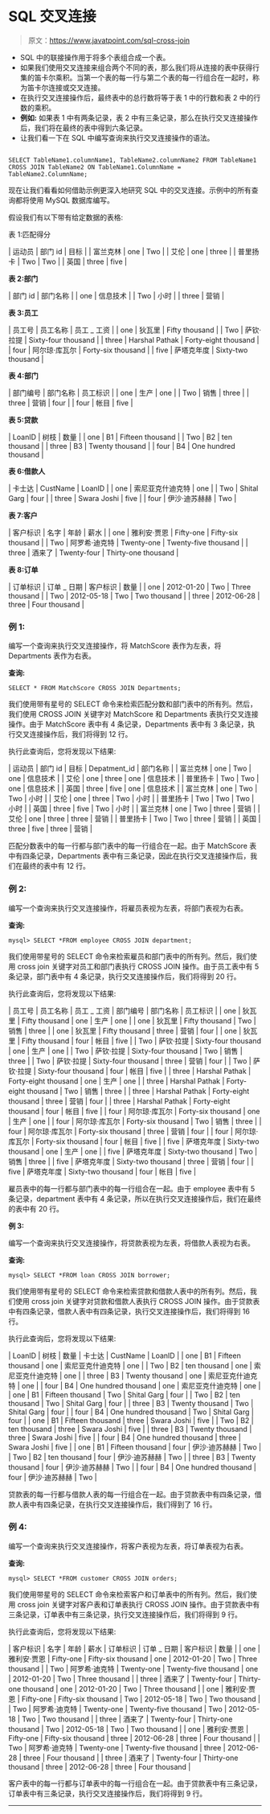# SQL 交叉连接

> 原文：<https://www.javatpoint.com/sql-cross-join>

*   SQL 中的联接操作用于将多个表组合成一个表。
*   如果我们使用交叉连接来组合两个不同的表，那么我们将从连接的表中获得行集的笛卡尔乘积。当第一个表的每一行与第二个表的每一行组合在一起时，称为笛卡尔连接或交叉连接。
*   在执行交叉连接操作后，最终表中的总行数将等于表 1 中的行数和表 2 中的行数的乘积。
*   **例如:**
    如果表 1 中有两条记录，表 2 中有三条记录，那么在执行交叉连接操作后，我们将在最终的表中得到六条记录。
*   让我们看一下在 SQL 中编写查询来执行交叉连接操作的语法。

```

SELECT TableName1.columnName1, TableName2.columnName2 FROM TableName1 CROSS JOIN TableName2 ON TableName1.ColumnName = TableName2.ColumnName;  

```

现在让我们看看如何借助示例更深入地研究 SQL 中的交叉连接。示例中的所有查询都将使用 MySQL 数据库编写。

假设我们有以下带有给定数据的表格:

表 1:匹配得分

| 运动员 | 部门 id | 目标 |
| 富兰克林 | one | Two |
| 艾伦 | one | three |
| 普里扬卡 | Two | Two |
| 英国 | three | five |

**表 2:部门**

| 部门 id | 部门名称 |
| one | 信息技术 |
| Two | 小时 |
| three | 营销 |

**表 3:员工**

| 员工号 | 员工名称 | 员工 _ 工资 |
| one | 狄瓦里 | Fifty thousand |
| Two | 萨钦·拉提 | Sixty-four thousand |
| three | Harshal Pathak | Forty-eight thousand |
| four | 阿尔琼·库瓦尔 | Forty-six thousand |
| five | 萨塔克年度 | Sixty-two thousand |

**表 4:部门**

| 部门编号 | 部门名称 | 员工标识 |
| one | 生产 | one |
| Two | 销售 | three |
| three | 营销 | four |
| four | 帐目 | five |

**表 5:贷款**

| LoanID | 树枝 | 数量 |
| one | B1 | Fifteen thousand |
| Two | B2 | ten thousand |
| three | B3 | Twenty thousand |
| four | B4 | One hundred thousand |

**表 6:借款人**

| 卡士达 | CustName | LoanID |
| one | 索尼亚克什迪克特 | one |
| Two | Shital Garg | four |
| three | Swara Joshi | five |
| four | 伊沙·迪苏赫赫 | Two |

**表 7:客户**

| 客户标识 | 名字 | 年龄 | 薪水 |
| one | 雅利安·贾恩 | Fifty-one | Fifty-six thousand |
| Two | 阿罗希·迪克特 | Twenty-one | Twenty-five thousand |
| three | 酒来了 | Twenty-four | Thirty-one thousand |

**表 8:订单**

| 订单标识 | 订单 _ 日期 | 客户标识 | 数量 |
| one | 2012-01-20 | Two | Three thousand |
| Two | 2012-05-18 | Two | Two thousand |
| three | 2012-06-28 | three | Four thousand |

### 例 1:

编写一个查询来执行交叉连接操作，将 MatchScore 表作为左表，将 Departments 表作为右表。

**查询:**

```
SELECT * FROM MatchScore CROSS JOIN Departments;
```

我们使用带有星号的 SELECT 命令来检索匹配分数和部门表中的所有列。然后，我们使用 CROSS JOIN 关键字对 MatchScore 和 Departments 表执行交叉连接操作。由于 MatchScore 表中有 4 条记录，Departments 表中有 3 条记录，执行交叉连接操作后，我们将得到 12 行。

执行此查询后，您将发现以下结果:

| 运动员 | 部门 id | 目标 | Depatment_id | 部门名称 |
| 富兰克林 | one | Two | one | 信息技术 |
| 艾伦 | one | three | one | 信息技术 |
| 普里扬卡 | Two | Two | one | 信息技术 |
| 英国 | three | five | one | 信息技术 |
| 富兰克林 | one | Two | Two | 小时 |
| 艾伦 | one | three | Two | 小时 |
| 普里扬卡 | Two | Two | Two | 小时 |
| 英国 | three | five | Two | 小时 |
| 富兰克林 | one | Two | three | 营销 |
| 艾伦 | one | three | three | 营销 |
| 普里扬卡 | Two | Two | three | 营销 |
| 英国 | three | five | three | 营销 |

匹配分数表中的每一行都与部门表中的每一行组合在一起。由于 MatchScore 表中有四条记录，Departments 表中有三条记录，因此在执行交叉连接操作后，我们在最终的表中有 12 行。

### 例 2:

编写一个查询来执行交叉连接操作，将雇员表视为左表，将部门表视为右表。

**查询:**

```
mysql> SELECT *FROM employee CROSS JOIN department;
```

我们使用带星号的 SELECT 命令来检索雇员和部门表中的所有列。然后，我们使用 cross join 关键字对员工和部门表执行 CROSS JOIN 操作。由于员工表中有 5 条记录，部门表中有 4 条记录，执行交叉连接操作后，我们将得到 20 行。

执行此查询后，您将发现以下结果:

| 员工号 | 员工名称 | 员工 _ 工资 | 部门编号 | 部门名称 | 员工标识 |
| one | 狄瓦里 | Fifty thousand | one | 生产 | one |
| one | 狄瓦里 | Fifty thousand | Two | 销售 | three |
| one | 狄瓦里 | Fifty thousand | three | 营销 | four |
| one | 狄瓦里 | Fifty thousand | four | 帐目 | five |
| Two | 萨钦·拉提 | Sixty-four thousand | one | 生产 | one |
| Two | 萨钦·拉提 | Sixty-four thousand | Two | 销售 | three |
| Two | 萨钦·拉提 | Sixty-four thousand | three | 营销 | four |
| Two | 萨钦·拉提 | Sixty-four thousand | four | 帐目 | five |
| three | Harshal Pathak | Forty-eight thousand | one | 生产 | one |
| three | Harshal Pathak | Forty-eight thousand | Two | 销售 | three |
| three | Harshal Pathak | Forty-eight thousand | three | 营销 | four |
| three | Harshal Pathak | Forty-eight thousand | four | 帐目 | five |
| four | 阿尔琼·库瓦尔 | Forty-six thousand | one | 生产 | one |
| four | 阿尔琼·库瓦尔 | Forty-six thousand | Two | 销售 | three |
| four | 阿尔琼·库瓦尔 | Forty-six thousand | three | 营销 | four |
| four | 阿尔琼·库瓦尔 | Forty-six thousand | four | 帐目 | five |
| five | 萨塔克年度 | Sixty-two thousand | one | 生产 | one |
| five | 萨塔克年度 | Sixty-two thousand | Two | 销售 | three |
| five | 萨塔克年度 | Sixty-two thousand | three | 营销 | four |
| five | 萨塔克年度 | Sixty-two thousand | four | 帐目 | five |

雇员表中的每一行都与部门表中的每一行组合在一起。由于 employee 表中有 5 条记录，department 表中有 4 条记录，所以在执行交叉连接操作后，我们在最终的表中有 20 行。

**例 3:**

编写一个查询来执行交叉连接操作，将贷款表视为左表，将借款人表视为右表。

**查询:**

```
mysql> SELECT *FROM loan CROSS JOIN borrower;
```

我们使用带有星号的 SELECT 命令来检索贷款和借款人表中的所有列。然后，我们使用 cross join 关键字对贷款和借款人表执行 CROSS JOIN 操作。由于贷款表中有四条记录，借款人表中有四条记录，执行交叉连接操作后，我们将得到 16 行。

执行此查询后，您将发现以下结果:

| LoanID | 树枝 | 数量 | 卡士达 | CustName | LoanID |
| one | B1 | Fifteen thousand | one | 索尼亚克什迪克特 | one |
| Two | B2 | ten thousand | one | 索尼亚克什迪克特 | one |
| three | B3 | Twenty thousand | one | 索尼亚克什迪克特 | one |
| four | B4 | One hundred thousand | one | 索尼亚克什迪克特 | one |
| one | B1 | Fifteen thousand | Two | Shital Garg | four |
| Two | B2 | ten thousand | Two | Shital Garg | four |
| three | B3 | Twenty thousand | Two | Shital Garg | four |
| four | B4 | One hundred thousand | Two | Shital Garg | four |
| one | B1 | Fifteen thousand | three | Swara Joshi | five |
| Two | B2 | ten thousand | three | Swara Joshi | five |
| three | B3 | Twenty thousand | three | Swara Joshi | five |
| four | B4 | One hundred thousand | three | Swara Joshi | five |
| one | B1 | Fifteen thousand | four | 伊沙·迪苏赫赫 | Two |
| Two | B2 | ten thousand | four | 伊沙·迪苏赫赫 | Two |
| three | B3 | Twenty thousand | four | 伊沙·迪苏赫赫 | Two |
| four | B4 | One hundred thousand | four | 伊沙·迪苏赫赫 | Two |

贷款表的每一行都与借款人表的每一行组合在一起。由于贷款表中有四条记录，借款人表中有四条记录，在执行交叉连接操作后，我们得到了 16 行。

### 例 4:

编写一个查询来执行交叉连接操作，将客户表视为左表，将订单表视为右表。

**查询:**

```
mysql> SELECT *FROM customer CROSS JOIN orders;
```

我们使用带星号的 SELECT 命令来检索客户和订单表中的所有列。然后，我们使用 cross join 关键字对客户表和订单表执行 CROSS JOIN 操作。由于贷款表中有三条记录，订单表中有三条记录，执行交叉连接操作后，我们将得到 9 行。

执行此查询后，您将发现以下结果:

| 客户标识 | 名字 | 年龄 | 薪水 | 订单标识 | 订单 _ 日期 | 客户标识 | 数量 |
| one | 雅利安·贾恩 | Fifty-one | Fifty-six thousand | one | 2012-01-20 | Two | Three thousand |
| Two | 阿罗希·迪克特 | Twenty-one | Twenty-five thousand | one | 2012-01-20 | Two | Three thousand |
| three | 酒来了 | Twenty-four | Thirty-one thousand | one | 2012-01-20 | Two | Three thousand |
| one | 雅利安·贾恩 | Fifty-one | Fifty-six thousand | Two | 2012-05-18 | Two | Two thousand |
| Two | 阿罗希·迪克特 | Twenty-one | Twenty-five thousand | Two | 2012-05-18 | Two | Two thousand |
| three | 酒来了 | Twenty-four | Thirty-one thousand | Two | 2012-05-18 | Two | Two thousand |
| one | 雅利安·贾恩 | Fifty-one | Fifty-six thousand | three | 2012-06-28 | three | Four thousand |
| Two | 阿罗希·迪克特 | Twenty-one | Twenty-five thousand | three | 2012-06-28 | three | Four thousand |
| three | 酒来了 | Twenty-four | Thirty-one thousand | three | 2012-06-28 | three | Four thousand |

客户表中的每一行都与订单表中的每一行组合在一起。由于贷款表中有三条记录，订单表中有三条记录，执行交叉连接操作后，我们将得到 9 行。

* * *